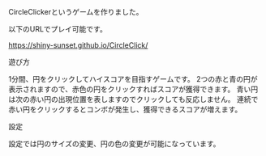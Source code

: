 CircleClickerというゲームを作りました。

以下のURLでプレイ可能です。

https://shiny-sunset.github.io/CircleClick/

遊び方

1分間、円をクリックしてハイスコアを目指すゲームです。
2つの赤と青の円が表示されますので、赤色の円をクリックすればスコアが獲得できます。
青い円は次の赤い円の出現位置を表しますのでクリックしても反応しません。
連続で赤い円をクリックするとコンボが発生し、獲得できるスコアが増えます。

設定

設定では円のサイズの変更、円の色の変更が可能になっています。
